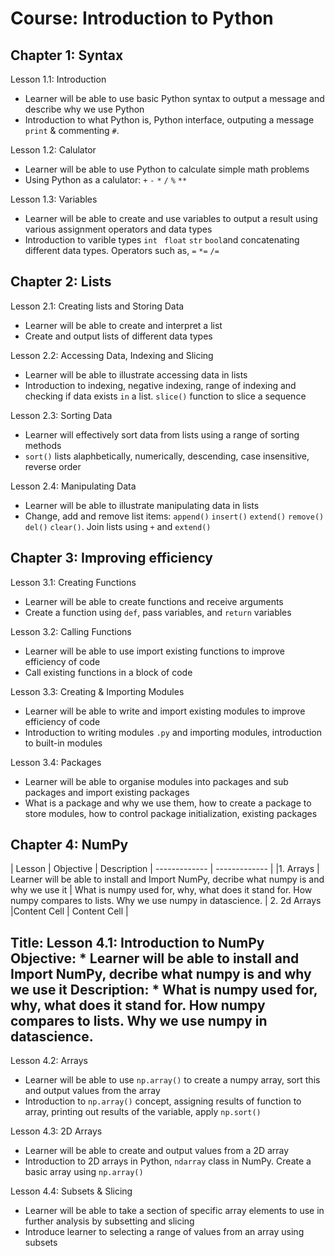 Course: Introduction to Python
================================

Chapter 1: Syntax
-------------------------------------------------------

Lesson 1.1: Introduction
* Learner will be able to use basic Python syntax to output a message and describe why we use Python
* Introduction to what Python is, Python interface, outputing a message `print` & commenting `#`. 

Lesson 1.2: Calulator
* Learner will be able to use Python to calculate simple math problems
* Using Python as a calulator: `+` `-` `*`  `/`  `%`  `**` 

Lesson 1.3: Variables 
* Learner will be able to create and use variables to output a result using various assignment operators and data types
* Introduction to varible types `int`  ` float`  `str`  `bool`and concatenating different data types. Operators such as, `=` `*=` `/=`


Chapter 2: Lists
-----------------------------------

Lesson 2.1: Creating lists and Storing Data
* Learner will be able to create and interpret a list
* Create and output lists of different data types 

Lesson 2.2: Accessing Data, Indexing and Slicing
* Learner will be able to illustrate accessing data in lists
* Introduction to indexing, negative indexing, range of indexing and checking if data exists `in` a list. `slice()` function to slice a sequence

Lesson 2.3: Sorting Data 
* Learner will effectively sort data from lists using a range of sorting methods
* `sort()` lists alaphbetically, numerically, descending, case insensitive, reverse order

Lesson 2.4: Manipulating Data
* Learner will be able to illustrate manipulating data in lists
* Change, add and remove list items: `append()` `insert()` `extend()` `remove()` `del()` `clear()`. Join lists using `+` and `extend()`


Chapter 3: Improving efficiency 
------------------------------------------------

Lesson 3.1: Creating Functions
* Learner will be able to create functions and receive arguments
* Create a function using `def`, pass variables, and `return` variables

Lesson 3.2: Calling Functions
* Learner will be able to use import existing functions to improve efficiency of code
* Call existing functions in a block of code

Lesson 3.3: Creating & Importing Modules
* Learner will be able to write and import existing modules to improve efficiency of code
* Introduction to writing modules `.py` and importing modules, introduction to built-in modules 

Lesson 3.4: Packages
* Learner will be able to organise modules into packages and sub packages and import existing packages
* What is a package and why we use them, how to create a package to store modules, how to control package initialization, existing packages


Chapter 4: NumPy
----------------------------------------------
| Lesson  | Objective | Description
| ------------- | ------------- |
|1. Arrays | Learner will be able to install and Import NumPy, decribe what numpy is and why we use it  | What is numpy used for, why, what does it stand for. How numpy compares to lists. Why we use numpy in datascience.
| 2. 2d Arrays |Content Cell  | Content Cell  | 


Title: Lesson 4.1: Introduction to NumPy
Objective: * Learner will be able to install and Import NumPy, decribe what numpy is and why we use it
Description: * What is numpy used for, why, what does it stand for. How numpy compares to lists. Why we use numpy in datascience.
---

Lesson 4.2: Arrays
* Learner will be able to use `np.array()` to create a numpy array, sort this and output values from the array
* Introduction to `np.array()` concept, assigning results of function to array, printing out results of the variable, apply `np.sort()` 


Lesson 4.3: 2D Arrays
* Learner will be able to create and output values from a 2D array
* Introduction to 2D arrays in Python, `ndarray` class in NumPy. Create a basic array using `np.array()` 

Lesson 4.4: Subsets & Slicing
* Learner will be able to take a section of specific array elements to use in further analysis by subsetting and slicing 
* Introduce learner to selecting a range of values from an array using subsets
